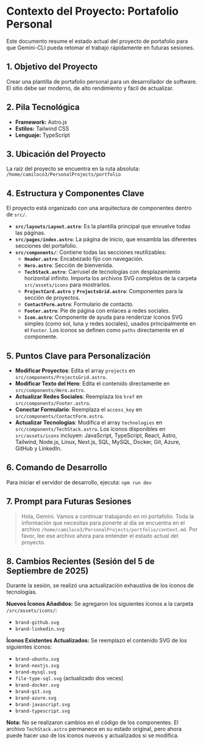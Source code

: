 # Contexto del Proyecto: Portafolio Personal

Este documento resume el estado actual del proyecto de portafolio para que Gemini-CLI pueda retomar el trabajo rápidamente en futuras sesiones.

## 1. Objetivo del Proyecto

Crear una plantilla de portafolio personal para un desarrollador de software. El sitio debe ser moderno, de alto rendimiento y fácil de actualizar.

## 2. Pila Tecnológica

- **Framework:** Astro.js
- **Estilos:** Tailwind CSS
- **Lenguaje:** TypeScript

## 3. Ubicación del Proyecto

La raíz del proyecto se encuentra en la ruta absoluta:
`/home/camiloco3/PersonalProjects/portfolio`

## 4. Estructura y Componentes Clave

El proyecto está organizado con una arquitectura de componentes dentro de `src/`.

- **`src/layouts/Layout.astro`**: Es la plantilla principal que envuelve todas las páginas.
- **`src/pages/index.astro`**: La página de inicio, que ensambla las diferentes secciones del portafolio.
- **`src/components/`**: Contiene todas las secciones reutilizables:
    - **`Header.astro`**: Encabezado fijo con navegación.
    - **`Hero.astro`**: Sección de bienvenida.
    - **`TechStack.astro`**: Carrusel de tecnologías con desplazamiento horizontal infinito. Importa los archivos SVG completos de la carpeta `src/assets/icons` para mostrarlos.
    - **`ProjectCard.astro`** y **`ProjectsGrid.astro`**: Componentes para la sección de proyectos.
    - **`ContactForm.astro`**: Formulario de contacto.
    - **`Footer.astro`**: Pie de página con enlaces a redes sociales.
    - **`Icon.astro`**: Componente de ayuda para renderizar íconos SVG simples (como sol, luna y redes sociales), usados principalmente en el `Footer`. Los íconos se definen como `paths` directamente en el componente.

## 5. Puntos Clave para Personalización

- **Modificar Proyectos**: Edita el array `projects` en `src/components/ProjectsGrid.astro`.
- **Modificar Texto del Hero**: Edita el contenido directamente en `src/components/Hero.astro`.
- **Actualizar Redes Sociales**: Reemplaza los `href` en `src/components/Footer.astro`.
- **Conectar Formulario**: Reemplaza el `access_key` en `src/components/ContactForm.astro`.
- **Actualizar Tecnologías**: Modifica el array `technologies` en `src/components/TechStack.astro`. Los íconos disponibles en `src/assets/icons` incluyen: JavaScript, TypeScript, React, Astro, Tailwind, Node.js, Linux, Next.js, SQL, MySQL, Docker, Git, Azure, GitHub y LinkedIn.

## 6. Comando de Desarrollo

Para iniciar el servidor de desarrollo, ejecuta: `npm run dev`

## 7. Prompt para Futuras Sesiones

> Hola, Gemini. Vamos a continuar trabajando en mi portafolio. Toda la información que necesitas para ponerte al día se encuentra en el archivo `/home/camiloco3/PersonalProjects/portfolio/context.md`. Por favor, lee ese archivo ahora para entender el estado actual del proyecto.

## 8. Cambios Recientes (Sesión del 5 de Septiembre de 2025)

Durante la sesión, se realizó una actualización exhaustiva de los íconos de tecnologías.

**Nuevos Íconos Añadidos:**
Se agregaron los siguientes íconos a la carpeta `/src/assets/icons/`:
- `brand-github.svg`
- `brand-linkedin.svg`

**Íconos Existentes Actualizados:**
Se reemplazó el contenido SVG de los siguientes íconos:
- `brand-ubuntu.svg`
- `brand-nextjs.svg`
- `brand-mysql.svg`
- `file-type-sql.svg` (actualizado dos veces)
- `brand-docker.svg`
- `brand-git.svg`
- `brand-azure.svg`
- `brand-javascript.svg`
- `brand-typescript.svg`

**Nota:** No se realizaron cambios en el código de los componentes. El archivo `TechStack.astro` permanece en su estado original, pero ahora puede hacer uso de los íconos nuevos y actualizados si se modifica.
